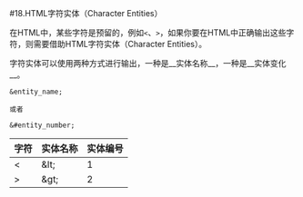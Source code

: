 #18.HTML字符实体（Character Entities）

在HTML中，某些字符是预留的，例如`<`、`>`，如果你要在HTML中正确输出这些字符，则需要借助HTML字符实体（Character Entities）。

字符实体可以使用两种方式进行输出，一种是__实体名称__，一种是__实体变化__。

```
&entity_name;

或者

&#entity_number;
```

字符   |实体名称    |实体编号
-------|------------|------------
<      |\&lt;        |1
>      |\&gt;        |2
